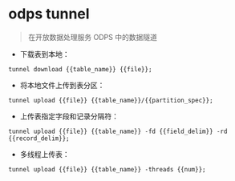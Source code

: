 # odps tunnel

> 在开放数据处理服务 ODPS 中的数据隧道

- 下载表到本地：

`tunnel download {{table_name}} {{file}};`

- 将本地文件上传到表分区：

`tunnel upload {{file}} {{table_name}}/{{partition_spec}};`

- 上传表指定字段和记录分隔符：

`tunnel upload {{file}} {{table_name}} -fd {{field_delim}} -rd {{record_delim}};`

- 多线程上传表：

`tunnel upload {{file}} {{table_name}} -threads {{num}};`

[#]: contributors: ([潘潘]，[Eski])